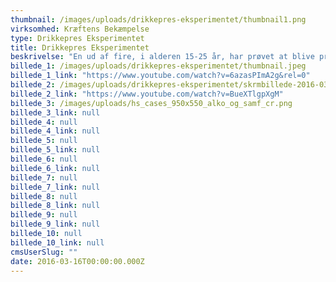 ```yaml
---
thumbnail: /images/uploads/drikkepres-eksperimentet/thumbnail1.png
virksomhed: Kræftens Bekæmpelse
type: Drikkepres Eksperimentet
title: Drikkepres Eksperimentet
beskrivelse: "En ud af fire, i alderen 15-25 år, har prøvet at blive presset til at drikke alkohol af deres venner. Vores opgave var at italesætte problemet i øjenhøjde med målgruppen. Derfor satte vi en ung mand på en svær, men seværdig opgave: Sig nej tilalkohol – en hel aften – i selskab med dine bedste venner, og lad os se, hvad der sker. For at dokumentere vennernes reaktion, fulgte vi dem med skjult kamera – lige fra opvarmningen til dagen derpå. Resultatet skabte stor debat blandt de unge på de sociale medier, takket være den virale film, som du kan se lige her.\n\n"
billede_1: /images/uploads/drikkepres-eksperimentet/thumbnail.jpeg
billede_1_link: "https://www.youtube.com/watch?v=6azasPImA2g&rel=0"
billede_2: /images/uploads/drikkepres-eksperimentet/skrmbillede-2016-03-16-kl.-14.27.55.png
billede_2_link: "https://www.youtube.com/watch?v=BueXTlgpXgM"
billede_3: /images/uploads/hs_cases_950x550_alko_og_samf_cr.png
billede_3_link: null
billede_4: null
billede_4_link: null
billede_5: null
billede_5_link: null
billede_6: null
billede_6_link: null
billede_7: null
billede_7_link: null
billede_8: null
billede_8_link: null
billede_9: null
billede_9_link: null
billede_10: null
billede_10_link: null
cmsUserSlug: ""
date: 2016-03-16T00:00:00.000Z
---
```


